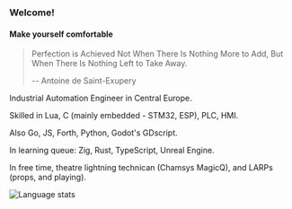 ### Welcome!
#### Make yourself comfortable

<!--
**marf41/marf41** is a ✨ _special_ ✨ repository because its `README.md` (this file) appears on your GitHub profile.

Here are some ideas to get you started:

- 🔭 I’m currently working on ...
- 🌱 I’m currently learning ...
- 👯 I’m looking to collaborate on ...
- 🤔 I’m looking for help with ...
- 💬 Ask me about ...
- 📫 How to reach me: ...
- 😄 Pronouns: ...
- ⚡ Fun fact: ...
-->

> Perfection is Achieved Not When There Is Nothing More to Add, But When There Is Nothing Left to Take Away. 
>
> -- Antoine de Saint-Exupery

Industrial Automation Engineer in Central Europe.

Skilled in Lua, C (mainly embedded - STM32, ESP), PLC, HMI.

Also Go, JS, Forth, Python, Godot's GDscript.

In learning queue: Zig, Rust, TypeScript, Unreal Engine.

In free time, theatre lightning technican (Chamsys MagicQ), and LARPs (props, and playing).

![Language stats](https://github-readme-stats.vercel.app/api/top-langs/?username=marf41&layout=compact&theme=gruvbox)
